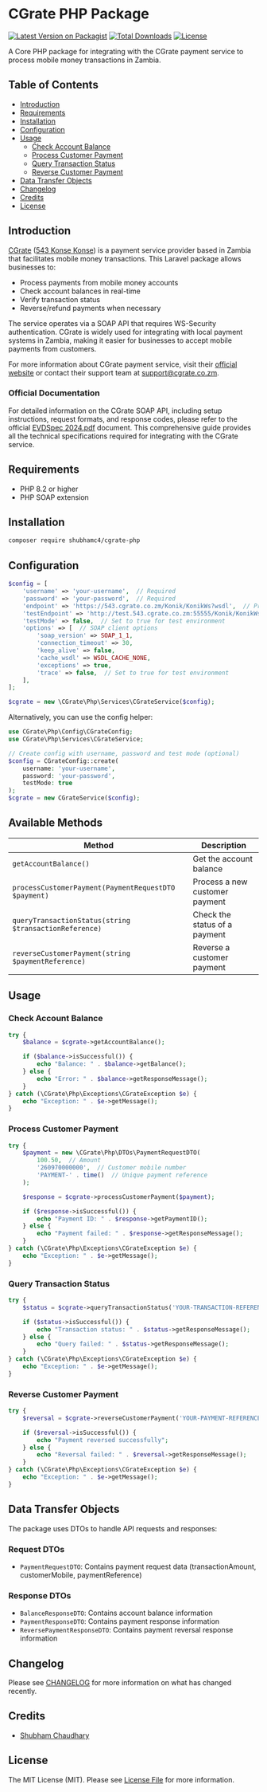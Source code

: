 # CGrate PHP Package

[![Latest Version on Packagist](https://img.shields.io/packagist/v/shubhamc4/cgrate-php.svg)](https://packagist.org/packages/shubhamc4/cgrate-php)
[![Total Downloads](https://img.shields.io/packagist/dt/shubhamc4/cgrate-php.svg)](https://packagist.org/packages/shubhamc4/cgrate-php)
[![License](https://img.shields.io/packagist/l/shubhamc4/cgrate-php.svg)](https://github.com/shubhamc4/cgrate-php/blob/main/LICENSE)

A Core PHP package for integrating with the CGrate payment service to process mobile money transactions in Zambia.

## Table of Contents

- [Introduction](#introduction)
- [Requirements](#requirements)
- [Installation](#installation)
- [Configuration](#configuration)
- [Usage](#usage)
  - [Check Account Balance](#check-account-balance)
  - [Process Customer Payment](#process-customer-payment)
  - [Query Transaction Status](#query-transaction-status)
  - [Reverse Customer Payment](#reverse-customer-payment)
- [Data Transfer Objects](#data-transfer-objects)
- [Changelog](#changelog)
- [Credits](#credits)
- [License](#license)

## Introduction

[CGrate](https://cgrate.co.zm) ([543 Konse Konse](https://www.543.co.zm)) is a payment service provider based in Zambia that facilitates mobile money transactions. This Laravel package allows businesses to:

- Process payments from mobile money accounts
- Check account balances in real-time
- Verify transaction status
- Reverse/refund payments when necessary

The service operates via a SOAP API that requires WS-Security authentication. CGrate is widely used for integrating with local payment systems in Zambia, making it easier for businesses to accept mobile payments from customers.

For more information about CGrate payment service, visit their [official website](https://cgrate.co.zm) or contact their support team at support@cgrate.co.zm.

### Official Documentation

For detailed information on the CGrate SOAP API, including setup instructions, request formats, and response codes, please refer to the official [EVDSpec 2024.pdf](./docs/EVDSpec_2024.pdf) document. This comprehensive guide provides all the technical specifications required for integrating with the CGrate service.

## Requirements

- PHP 8.2 or higher
- PHP SOAP extension

## Installation

```bash
composer require shubhamc4/cgrate-php
```

## Configuration

```php
$config = [
    'username' => 'your-username',  // Required
    'password' => 'your-password',  // Required
    'endpoint' => 'https://543.cgrate.co.zm/Konik/KonikWs?wsdl',  // Production endpoint
    'testEndpoint' => 'http://test.543.cgrate.co.zm:55555/Konik/KonikWs?wsdl',  // Test endpoint
    'testMode' => false,  // Set to true for test environment
    'options' => [  // SOAP client options
        'soap_version' => SOAP_1_1,
        'connection_timeout' => 30,
        'keep_alive' => false,
        'cache_wsdl' => WSDL_CACHE_NONE,
        'exceptions' => true,
        'trace' => false,  // Set to true for test environment
    ],
];

$cgrate = new \CGrate\Php\Services\CGrateService($config);
```

Alternatively, you can use the config helper:

```php
use CGrate\Php\Config\CGrateConfig;
use CGrate\Php\Services\CGrateService;

// Create config with username, password and test mode (optional)
$config = CGrateConfig::create(
    username: 'your-username', 
    password: 'your-password', 
    testMode: true
);
$cgrate = new CGrateService($config);
```

## Available Methods

| Method                                                 | Description                    |
| ------------------------------------------------------ | ------------------------------ |
| `getAccountBalance()`                                  | Get the account balance        |
| `processCustomerPayment(PaymentRequestDTO $payment)`   | Process a new customer payment |
| `queryTransactionStatus(string $transactionReference)` | Check the status of a payment  |
| `reverseCustomerPayment(string $paymentReference)`     | Reverse a customer payment     |

## Usage

### Check Account Balance

```php
try {
    $balance = $cgrate->getAccountBalance();

    if ($balance->isSuccessful()) {
        echo "Balance: " . $balance->getBalance();
    } else {
        echo "Error: " . $balance->getResponseMessage();
    }
} catch (\CGrate\Php\Exceptions\CGrateException $e) {
    echo "Exception: " . $e->getMessage();
}
```

### Process Customer Payment

```php
try {
    $payment = new \CGrate\Php\DTOs\PaymentRequestDTO(
        100.50,  // Amount
        '260970000000',  // Customer mobile number
        'PAYMENT-' . time()  // Unique payment reference
    );

    $response = $cgrate->processCustomerPayment($payment);

    if ($response->isSuccessful()) {
        echo "Payment ID: " . $response->getPaymentID();
    } else {
        echo "Payment failed: " . $response->getResponseMessage();
    }
} catch (\CGrate\Php\Exceptions\CGrateException $e) {
    echo "Exception: " . $e->getMessage();
}
```

### Query Transaction Status

```php
try {
    $status = $cgrate->queryTransactionStatus('YOUR-TRANSACTION-REFERENCE');

    if ($status->isSuccessful()) {
        echo "Transaction status: " . $status->getResponseMessage();
    } else {
        echo "Query failed: " . $status->getResponseMessage();
    }
} catch (\CGrate\Php\Exceptions\CGrateException $e) {
    echo "Exception: " . $e->getMessage();
}
```

### Reverse Customer Payment

```php
try {
    $reversal = $cgrate->reverseCustomerPayment('YOUR-PAYMENT-REFERENCE');

    if ($reversal->isSuccessful()) {
        echo "Payment reversed successfully";
    } else {
        echo "Reversal failed: " . $reversal->getResponseMessage();
    }
} catch (\CGrate\Php\Exceptions\CGrateException $e) {
    echo "Exception: " . $e->getMessage();
}
```

## Data Transfer Objects

The package uses DTOs to handle API requests and responses:

### Request DTOs

- `PaymentRequestDTO`: Contains payment request data (transactionAmount, customerMobile, paymentReference)

### Response DTOs

- `BalanceResponseDTO`: Contains account balance information
- `PaymentResponseDTO`: Contains payment response information
- `ReversePaymentResponseDTO`: Contains payment reversal response information

## Changelog

Please see [CHANGELOG](CHANGELOG.md) for more information on what has changed recently.

## Credits

- [Shubham Chaudhary](https://github.com/shubhamc4)

## License

The MIT License (MIT). Please see [License File](LICENSE) for more information.

